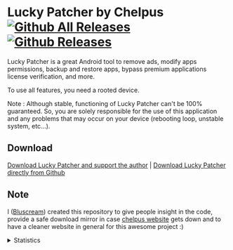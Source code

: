 # Lucky Patcher by Chelpus [![Github All Releases](https://img.shields.io/github/downloads/AndroidAppz/LuckyPatcher/total.svg?style=flat-square)]() [![Github Releases](https://img.shields.io/github/downloads/AndroidAppz/LuckyPatcher/latest/total.svg?style=flat-square)]()

Lucky Patcher is a great Android tool to remove ads, modify apps permissions, backup and restore apps, bypass premium applications license verification, and more.

To use all features, you need a rooted device.

Note :
Although stable, functioning of Lucky Patcher can't be 100% guaranteed.
So, you are solely responsible for the use of this application and any problems that may occur on your device (rebooting loop, unstable system, etc...).

## Download
[Download Lucky Patcher and support the author](http://go.netbew.com/7691820/download-lucky-patcher) | [Download Lucky Patcher directly from Github](https://github.com/AndroidAppz/LuckyPatcher/releases/latest)

## Note
I ([Bluscream](https://github.com/Bluscream)) created this repository to give people insight in the code, provide a safe download mirror in case [chelpus website](https://lucky-patcher.netbew.com/) gets down and to have a cleaner website in general for this awesome project :)

<details><summary>Statistics</summary>

![https://i.imgur.com/X5x2M1u.png](https://i.imgur.com/X5x2M1u.png)
</details>
